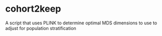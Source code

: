 # cohort2keep
A script that uses PLINK to determine optimal MDS dimensions to use to adjust for population stratification
